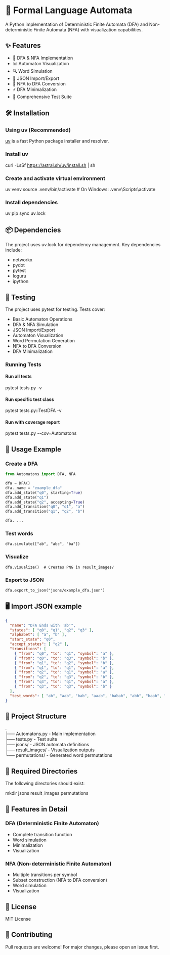 # 🤖 Formal Language Automata

A Python implementation of Deterministic Finite Automata (DFA) and Non-deterministic Finite Automata (NFA) with visualization capabilities.

## ✨ Features

- 🔄 DFA & NFA Implementation
- 📊 Automaton Visualization
- 🔍 Word Simulation
- 💾 JSON Import/Export
- 🔄 NFA to DFA Conversion
- ⚡ DFA Minimalization
- 🧪 Comprehensive Test Suite

## 🛠️ Installation

### Using uv (Recommended)

[uv](https://github.com/astral-sh/uv) is a fast Python package installer and resolver.

### Install uv
curl -LsSf https://astral.sh/uv/install.sh | sh

### Create and activate virtual environment
uv venv
source .venv/bin/activate  # On Windows: .venv\Scripts\activate

### Install dependencies
uv pip sync uv.lock

## 📦 Dependencies

The project uses uv.lock for dependency management. Key dependencies include:

- networkx
- pydot  
- pytest
- loguru
- ipython

## 🧪 Testing

The project uses pytest for testing. Tests cover:
- Basic Automaton Operations
- DFA & NFA Simulation
- JSON Import/Export
- Automaton Visualization
- Word Permutation Generation
- NFA to DFA Conversion
- DFA Minimalization

### Running Tests

#### Run all tests
pytest tests.py -v

#### Run specific test class
pytest tests.py::TestDFA -v

#### Run with coverage report
pytest tests.py --cov=Automatons

## 📝 Usage Example

### Create a DFA
```py
from Automatons import DFA, NFA

dfa = DFA()
dfa._name = "example_dfa"
dfa.add_state("q0", starting=True)
dfa.add_state("q1")
dfa.add_state("q2", accepting=True)
dfa.add_transition("q0", "q1", "a")
dfa.add_transition("q1", "q2", "b")

dfa. ...
```

### Test words
`dfa.simulate(["ab", "abc", "ba"])`

### Visualize
`dfa.visualize()  # Creates PNG in result_images/`

### Export to JSON
`dfa.export_to_json("jsons/example_dfa.json")`

## 🖥 Import JSON example

```json
{
  "name": "DFA Ends with 'ab'",                     
  "states": [ "q0", "q1", "q2", "q3" ],
  "alphabet": [ "a", "b" ],
  "start_state": "q0",
  "accept_states": [ "q2" ],
  "transitions": [
    { "from": "q0", "to": "q1", "symbol": "a" },
    { "from": "q0", "to": "q3", "symbol": "b" },
    { "from": "q1", "to": "q2", "symbol": "b" },
    { "from": "q1", "to": "q1", "symbol": "a" },
    { "from": "q2", "to": "q1", "symbol": "a" },
    { "from": "q2", "to": "q3", "symbol": "b" },
    { "from": "q3", "to": "q1", "symbol": "a" },
    { "from": "q3", "to": "q3", "symbol": "b" }
  ],
  "test_words": [ "ab", "aab", "bab", "aaab", "babab", "abb", "baab", "bbaab", "aba", "ba", "baba", "a", "b", "" ]
}
```

## 📁 Project Structure

. <br>
├── Automatons.py - Main implementation <br>
├── tests.py - Test suite <br>
├── jsons/ - JSON automata definitions <br>
├── result_images/ - Visualization outputs <br>
└── permutations/ - Generated word permutations <br>

## 🔧 Required Directories

The following directories should exist:

mkdir jsons result_images permutations

## 🎯 Features in Detail

### DFA (Deterministic Finite Automaton)
- Complete transition function
- Word simulation
- Minimalization
- Visualization

### NFA (Non-deterministic Finite Automaton)
- Multiple transitions per symbol
- Subset construction (NFA to DFA conversion)
- Word simulation
- Visualization

## 📄 License

MIT License

## 🤝 Contributing

Pull requests are welcome! For major changes, please open an issue first.